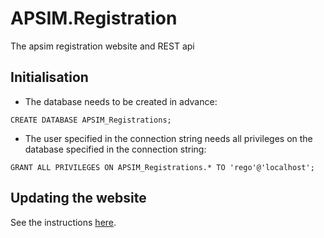 # APSIM.Registration

The apsim registration website and REST api

## Initialisation

- The database needs to be created in advance:

```
CREATE DATABASE APSIM_Registrations;
```

- The user specified in the connection string needs all privileges on the database specified in the connection string:

```
GRANT ALL PRIVILEGES ON APSIM_Registrations.* TO 'rego'@'localhost';
```

## Updating the website

See the instructions [here](https://github.com/APSIMInitiative/apsim-notes/blob/master/registration.md).
